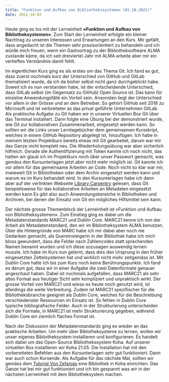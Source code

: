 ```yaml
---
title: "Funktion und Aufbau von Bibliothekssystemen (01.10.2021)"
date: 2021-10-02
---
```

Heute ging es los mit der Lerneinheit **«Funktion und Aufbau von Bibliotheksystemen»**. Zum Start der Lerneinheit erfolgte ein kleiner Nachtrag zu unseren Interessen und Erwartungen an den Kurs. Mir gefällt, dass angedacht ist die Themen sehr praxisorientiert zu behandeln und ich würde mich freuen, wenn ein Gastvortrag zu der Bibliotheksoftware ALMA zustande käme, da ich seit dreiviertel Jahr mit ALMA arbeite aber mir ein vertieftes Verständnis damit fehlt. 

Im eigentlichen Kurs ging es als erstes um das Thema Git. Ich fand es gut, dass zuerst nochmals kurz der Unterschied von GitHub und GitLab thematisiert wurde, da ich da bisher selbst nicht ganz durchgeblickt habe. Soweit ich es nun verstanden habe, ist der entscheidende Unterschied, dass GitLab selbst (im Gegensatz zu GitHub) Open Source ist. Das kann für einzelne Anwendungsfälle ein Vorteil sein. Ansonsten liegt der Unterschied vor allem in der Grösse und an dem Betreiber. So gehört GitHub seit 2018 zu Microsoft und ist verbreiteter as das privat geführte Unternehmen GitLab. 
Als praktische Aufgabe zu Git haben wir in unserer Virtuellen Box Git über das Terminal installiert. Dann folgte eine Übung bei der demonstriert wurde, wie Git zur kollaborativen Zusammenarbeit, eingesetzt werden kann. So sollten wir die Links unser Lerntagebücher dem gemeinsamen Kursskript, welches in einem GitHub Repository abgelegt ist, hinzufügen. Ich habe in meinem letzten Projektkurs bereits etwas mit Git gearbeitet, darum war mir das Ganze nicht komplett neu. Die Wiederholungsübung war aber sicherlich hilfreich. Gerade die Authentifizierung mit Token kannte ich noch nicht, das hatten wir glaub ich im Projektkurs noch über unser Passwort gemacht, was gemäss den Kursunterlagen jetzt aber nicht mehr möglich ist.
Git kannte ich vor allem für das gemeinsame Arbeiten an Code. Noch nicht so klar war mir, inwieweit Git in Bibliotheken oder dem Archiv eingesetzt werden kann und warum es im Kurs behandelt wird. In den Kursunterlagen habe ich dann aber auf der verlinkten Webseite [Library Carpentry](https://librarycarpentry.org/lc-git/01-what-is-git/index.html) gelesen, dass Git beispielsweise für das kollaborative Arbeiten an Metadaten eingesetzt werden kann Es gibt also auch Anwendungsbereiche in Bibliotheken und Archiven, bei denen der Einsatz von Git ein mögliches Hilfsmittel sein kann.

Der nächste grosse Themenblock der Lerneinheit ist «Funktion und Aufbau von Bibliotheksystemen». Zum Einstieg ging es dabei um die Metadatenstandards MARC21 und Dublin Core. MARC21 kenne ich von der Arbeit als Metadatenstandard, den wir im Bibliotheksystem ALMA benutzen. Über die Hintergründe von MARC habe ich mir dabei aber noch nie Gedanken gemacht, als Quereinsteigerin in der Bibliothek habe ich mich bloss gewundert, dass die Felder nach Zahlencodes statt sprechenden Namen benannt wurden und ich diese sozusagen auswendig lernen musste. Ich habe im Kurs nun gelernt, dass dies den Ursprung in den früher eingesetzten Zettelsystemen hat und wirklich nicht mehr zeitgemäss ist. Mit Dublin Core hatte ich bis zum Kurs noch keine Berührungspunkte. Ich fand es darum gut, dass wir in einer Aufgabe die zwei Datenformate genauer angeschaut haben. Dabei ist nochmals aufgefallen, dass MARC21 als sehr altes Format aus heutiger Sicht sehr kompliziert und unpraktisch wirkt. Der grosse Vorteil von MARC21 und wieso es heute noch genutzt wird, ist allerdings die weite Verbreitung. Zudem ist MARC21 spezifischer für die Bibliotheksbranche geeignet als Dublin Core, welches für die Beschreibung verschiedenster Ressourcen im Einsatz ist. So fehlen in Dublin Core typische bibliografische Felder. Auch in der Strukturierung unterscheiden sich die Formate, in MARC21 ist mehr Strukturierung gegeben, während Dublin Core ein ziemlich flaches Format ist.

Nach der Diskussion der Metadatenstandards ging es wieder an das praktische Arbeiten. Um mehr über Biblotheksysteme zu lernen, wollen wir unser eigenes Bibliotheksystem installieren und konfigurieren. Es handelt sich dabei um das Open-Source Bibliothekssystem Koha. Auf unserer virtuellen Box installieren wir Koha 21.05. Die Installation hat mit den vorbereiteten Befehlen aus den Kursunterlagen sehr gut funktioniert. Dann war auch schon Kursende. Als Aufgabe für das nächste Mal, sollten wir gemäss dem [Tutorial Von Zefanjas](https://zefanjas.de/wie-man-koha-installiert-und-fuer-schulen-einrichtet-teil-1/) eine Bibliothek in Koha einrichten. Das Ganze hat bei mir gut funktioniert und ich bin gespannt was wir in der nächsten Lerneinheit mit dem Bibliotheksystem machen.
